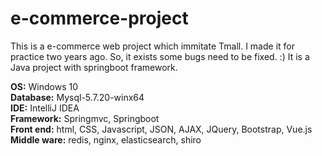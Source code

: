 # e-commerce-project
This is a e-commerce web project which immitate Tmall. I made it for practice two years ago. 
So, it exists some bugs need to be fixed. :) It is a Java project with springboot framework.

**OS:** Windows 10  
**Database:** Mysql-5.7.20-winx64  
**IDE:** IntelliJ IDEA  
**Framework:** Springmvc, Springboot  
**Front end:** html, CSS, Javascript, JSON, AJAX, JQuery, Bootstrap, Vue.js  
**Middle ware:** redis, nginx, elasticsearch, shiro
